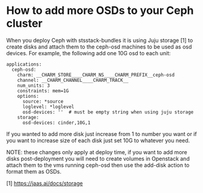 # How to add more OSDs to your Ceph cluster

When you deploy Ceph with stsstack-bundles it is using Juju storage [1] to create disks and attach them to the ceph-osd machines to be used as osd devices. For example, the following add one 10G osd to each unit:

```
applications:
  ceph-osd:
    charm: __CHARM_STORE____CHARM_NS____CHARM_PREFIX__ceph-osd
    channel: __CHARM_CHANNEL____CHARM_TRACK__
    num_units: 3
    constraints: mem=1G
    options:
      source: *source
      loglevel: *loglevel
      osd-devices: ''  # must be empty string when using juju storage
    storage:
      osd-devices: cinder,10G,1
```

If you wanted to add more disk just increase from 1 to number you want or if you want to increase size of each disk just set 10G to whatever you need.

NOTE: these changes only apply at deploy time, if you want to add more disks post-deployment you will need to create volumes in Openstack and attach them to the vms running ceph-osd then use the add-disk action to format them as OSDs.

[1] https://jaas.ai/docs/storage
